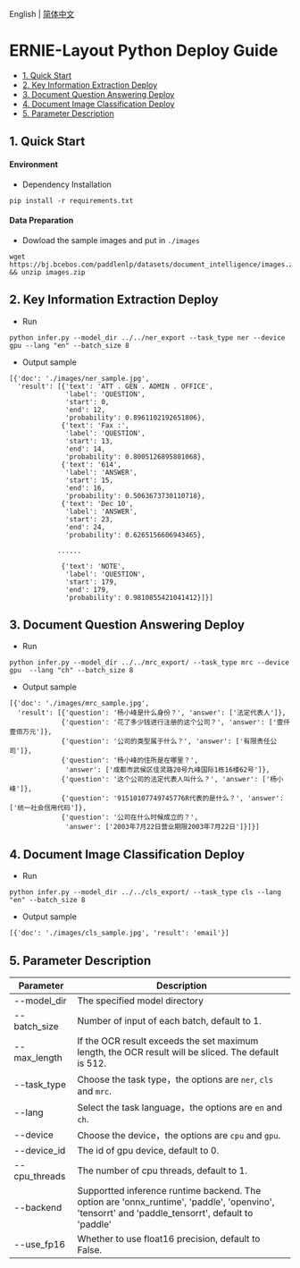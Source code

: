 English | [简体中文](README_ch.md)

# ERNIE-Layout Python Deploy Guide

- [1. Quick Start](#1)
- [2. Key Information Extraction Deploy](#2)
- [3. Document Question Answering Deploy](#3)
- [4. Document Image Classification Deploy](#4)
- [5. Parameter Description](#5)

<a name="1"></a>

## 1. Quick Start

#### Environment

- Dependency Installation

```
pip install -r requirements.txt
```

#### Data Preparation

- Dowload the sample images and put in ``./images``

```shell
wget https://bj.bcebos.com/paddlenlp/datasets/document_intelligence/images.zip && unzip images.zip
```

<a name="2"></a>

## 2. Key Information Extraction Deploy

- Run

```shell
python infer.py --model_dir ../../ner_export --task_type ner --device gpu --lang "en" --batch_size 8
```

- Output sample

```
[{'doc': './images/ner_sample.jpg',
  'result': [{'text': 'ATT . GEN . ADMIN . OFFICE',
              'label': 'QUESTION',
              'start': 0,
              'end': 12,
              'probability': 0.8961102192651806},
             {'text': 'Fax :',
              'label': 'QUESTION',
              'start': 13,
              'end': 14,
              'probability': 0.8005126895801068},
             {'text': '614',
              'label': 'ANSWER',
              'start': 15,
              'end': 16,
              'probability': 0.5063673730110718},
             {'text': 'Dec 10',
              'label': 'ANSWER',
              'start': 23,
              'end': 24,
              'probability': 0.6265156606943465},

            ......

             {'text': 'NOTE',
              'label': 'QUESTION',
              'start': 179,
              'end': 179,
              'probability': 0.9810855421041412}]}]
```

<a name="3"></a>

## 3. Document Question Answering Deploy

- Run

```shell
python infer.py --model_dir ../../mrc_export/ --task_type mrc --device gpu  --lang "ch" --batch_size 8
```

- Output sample

```
[{'doc': './images/mrc_sample.jpg',
  'result': [{'question': '杨小峰是什么身份？', 'answer': ['法定代表人']},
             {'question': '花了多少钱进行注册的这个公司？', 'answer': ['壹仟壹佰万元']},
             {'question': '公司的类型属于什么？', 'answer': ['有限责任公司']},
             {'question': '杨小峰的住所是在哪里？',
              'answer': ['成都市武侯区佳灵路20号九峰国际1栋16楼62号']},
             {'question': '这个公司的法定代表人叫什么？', 'answer': ['杨小峰']},
             {'question': '91510107749745776R代表的是什么？', 'answer': ['统一社会信用代码']},
             {'question': '公司在什么时候成立的？',
              'answer': ['2003年7月22日营业期限2003年7月22日']}]}]
```

<a name="4"></a>

## 4. Document Image Classification Deploy

- Run

```shell
python infer.py --model_dir ../../cls_export/ --task_type cls --lang "en" --batch_size 8
```

- Output sample

```
[{'doc': './images/cls_sample.jpg', 'result': 'email'}]
```

<a name="5"></a>

## 5. Parameter Description

| Parameter | Description |
|----------|--------------|
|--model_dir | The specified model directory |
|--batch_size | Number of input of each batch, default to 1.|
|--max_length | If the OCR result exceeds the set maximum length, the OCR result will be sliced. The default is 512.|
|--task_type| Choose the task type，the options are `ner`, `cls` and `mrc`.|
|--lang| Select the task language，the options are `en` and `ch`.|
|--device | Choose the device，the options are `cpu` and `gpu`. |
|--device_id | The id of gpu device, default to 0. |
|--cpu_threads | The number of cpu threads, default to 1.|
|--backend | Supportted inference runtime backend. The option are 'onnx_runtime', 'paddle', 'openvino', 'tensorrt' and 'paddle_tensorrt', default to 'paddle' |
|--use_fp16 | Whether to use float16 precision, default to False. |
